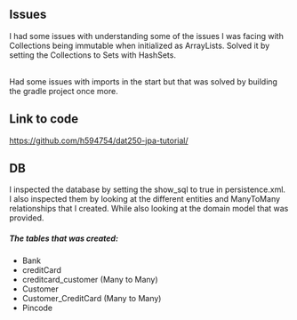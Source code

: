 ## Issues
I had some issues with understanding some of the issues I was facing with Collections being immutable when initialized as ArrayLists.
Solved it by setting the Collections to Sets with HashSets. 

<br>
Had some issues with imports in the start but that was solved by building the gradle project once more. 


## Link to code
https://github.com/h594754/dat250-jpa-tutorial/


## DB
I inspected the database by setting the show_sql to true in persistence.xml. 
<br>
I also inspected them by looking at the different entities and ManyToMany relationships that I created. While also looking at the domain model that was provided.  

##### The tables that was created: 
- Bank 
- creditCard
- creditcard_customer (Many to Many)
- Customer
- Customer_CreditCard (Many to Many)
- Pincode
